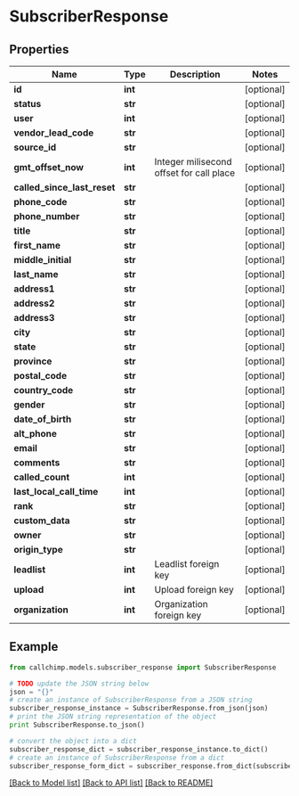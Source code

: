 # SubscriberResponse


## Properties

Name | Type | Description | Notes
------------ | ------------- | ------------- | -------------
**id** | **int** |  | [optional] 
**status** | **str** |  | [optional] 
**user** | **int** |  | [optional] 
**vendor_lead_code** | **str** |  | [optional] 
**source_id** | **str** |  | [optional] 
**gmt_offset_now** | **int** | Integer milisecond offset for call place | [optional] 
**called_since_last_reset** | **str** |  | [optional] 
**phone_code** | **str** |  | [optional] 
**phone_number** | **str** |  | [optional] 
**title** | **str** |  | [optional] 
**first_name** | **str** |  | [optional] 
**middle_initial** | **str** |  | [optional] 
**last_name** | **str** |  | [optional] 
**address1** | **str** |  | [optional] 
**address2** | **str** |  | [optional] 
**address3** | **str** |  | [optional] 
**city** | **str** |  | [optional] 
**state** | **str** |  | [optional] 
**province** | **str** |  | [optional] 
**postal_code** | **str** |  | [optional] 
**country_code** | **str** |  | [optional] 
**gender** | **str** |  | [optional] 
**date_of_birth** | **str** |  | [optional] 
**alt_phone** | **str** |  | [optional] 
**email** | **str** |  | [optional] 
**comments** | **str** |  | [optional] 
**called_count** | **int** |  | [optional] 
**last_local_call_time** | **int** |  | [optional] 
**rank** | **str** |  | [optional] 
**custom_data** | **str** |  | [optional] 
**owner** | **str** |  | [optional] 
**origin_type** | **str** |  | [optional] 
**leadlist** | **int** | Leadlist foreign key | [optional] 
**upload** | **int** | Upload foreign key | [optional] 
**organization** | **int** | Organization foreign key | [optional] 

## Example

```python
from callchimp.models.subscriber_response import SubscriberResponse

# TODO update the JSON string below
json = "{}"
# create an instance of SubscriberResponse from a JSON string
subscriber_response_instance = SubscriberResponse.from_json(json)
# print the JSON string representation of the object
print SubscriberResponse.to_json()

# convert the object into a dict
subscriber_response_dict = subscriber_response_instance.to_dict()
# create an instance of SubscriberResponse from a dict
subscriber_response_form_dict = subscriber_response.from_dict(subscriber_response_dict)
```
[[Back to Model list]](../README.md#documentation-for-models) [[Back to API list]](../README.md#documentation-for-api-endpoints) [[Back to README]](../README.md)



